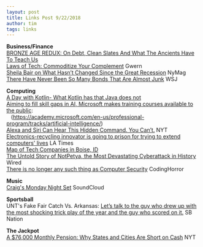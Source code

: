 ```yaml
---
layout: post
title: Links Post 9/22/2018
author: tim
tags: links
---
```


**Business/Finance**  
[BRONZE AGE REDUX: On Debt, Clean Slates And What The Ancients Have To Teach Us](http://michael-hudson.com/2018/04/bronze-age-redux/)  
[Laws of Tech: Commoditize Your Complement](https://www.gwern.net/Complement) Gwern   
[Sheila Bair on What Hasn’t Changed Since the Great Recession](http://nymag.com/daily/intelligencer/2018/08/sheila-bair-on-what-hasnt-changed-since-the-great-recession.html) NyMag   
[There Have Never Been So Many Bonds That Are Almost Junk](https://www.wsj.com/articles/there-have-never-been-so-many-bonds-that-are-almost-junk-1537466036?tesla=y) WSJ  

**Computing**  
[A Day with Kotlin- What Kotlin has that Java does not](https://itnext.io/a-day-with-kotlin-5a55eba1965e)  
[Aiming to fill skill gaps in AI, Microsoft makes training courses available to the public](https://blogs.microsoft.com/ai/microsoft-professional-program-ai/):  
&nbsp;&nbsp;&nbsp;(https://academy.microsoft.com/en-us/professional-program/tracks/artificial-intelligence/)  
[Alexa and Siri Can Hear This Hidden Command. You Can’t.](https://www.nytimes.com/2018/05/10/technology/alexa-siri-hidden-command-audio-attacks.html) NYT   
[Electronics-recycling innovator is going to prison for trying to extend computers' lives](http://www.latimes.com/business/technology/la-fi-tn-microsoft-copyright-20180426-story.html) LA Times  
[Map of Tech Companies in Boise, ID](https://www.google.com/maps/d/u/0/viewer?mid=1nNKoUeUyjujd4V6AxXOwGac6AMs&hl=en_US&ll=43.61216912295959%2C-116.23145497338868&z=12)  
[The Untold Story of NotPetya, the Most Devastating Cyberattack in History](https://www.wired.com/story/notpetya-cyberattack-ukraine-russia-code-crashed-the-world/) Wired  
[There is no longer any such thing as Computer Security](https://blog.codinghorror.com/there-is-no-longer-any-such-thing-as-computer-security/) CodingHorror  

**Music**  
[Craig's Monday Night Set](https://soundcloud.com/basschaperone/burning-man-2018-mighty-misfits-monday-night-set) SoundCloud  

**Sportsball**  
UNT's Fake Fair Catch Vs. Arkansas: [Let’s talk to the guy who drew up with the most shocking trick play of the year and the guy who scored on it.](https://www.sbnation.com/college-football/2018/9/16/17864636/north-texas-fake-fair-catch-punt-return-td) SB Nation   

**The Jackpot**  
[A $76,000 Monthly Pension: Why States and Cities Are Short on Cash](https://www.nytimes.com/2018/04/14/business/pension-finance-oregon.html) NYT  
